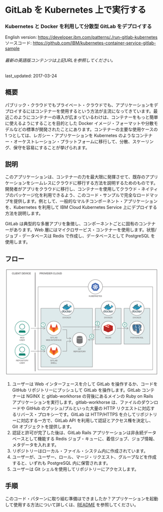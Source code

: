# GitLab を Kubernetes 上で実行する

### Kubernetes と Docker を利用して分散型 GitLab をデプロイする

English version: https://developer.ibm.com/patterns/./run-gitlab-kubernetes
  ソースコード: https://github.com/IBM/kubernetes-container-service-gitlab-sample

###### 最新の英語版コンテンツは上記URLを参照してください。
last_updated: 2017-03-24

 
## 概要

パブリック・クラウドでもプライベート・クラウドでも、アプリケーションをデプロイするにはコンテナーを使用するという方法が主流になってきています。最近このようにコンテナーの導入が広まっているわけは、コンテナーをもっと簡単に使えるようにすることを目的とした Docker イメージ・フォーマットや分散モデルなどの標準が開発されたことにあります。コンテナーの主要な使用ケースの 1 つとしては、レガシー・アプリケーションを Kubernetes のようなコンテナー・オーケストレーション・プラットフォームに移行して、分散、スケーリング、保守を容易にすることが挙げられます。

## 説明

このアプリケーションは、コンテナーの力を最大限に発揮させて、既存のアプリケーションをシームレスにクラウドに移行する方法を説明するためのものです。開発者がアプリをクラウドに移行し、コンテナーを使用してクラウド・ネイティブのパッケージ化を利用できるよう、このコード・サンプルで完全なロードマップを提供します。例として、一般的なマルチコンポーネント・アプリケーションを、Kubernetes を利用して IBM Cloud Kubernetes Service 上にデプロイする方法を説明します。

GitLab は典型的な多層アプリを象徴し、コンポーネントごとに固有のコンテナーがあります。Web 層にはマイクロサービス・コンテナーを使用します。状態/ジョブ・データベースは Redis で作成し、データベースとして PostgreSQL を使用します。

## フロー

![フロー](./images/arch-cloud-based-atc.png)

1. ユーザーは Web インターフェースを介して GitLab を操作するか、コードを GitHub リポジトリーにプッシュして GitLab を操作します。GitLab コンテナーは NGINX と gitlab-workhorse の背後にあるメインの Ruby on Rails アプリケーションを実行します。gitlab-workhorse は、ファイルのダウンロードや GitHub のプッシュ/プルといった大量の HTTP リクエストに対応するリバース・プロキシーです。GitLab は HTTP/HTTPS を介してリポジトリーに対応する一方で、GitLab API を利用して認証とアクセス権を決定し、Git オブジェクトを提供します。
2. 認証と許可が完了した後は、GitLab Rails アプリケーションは非永続データベースとして機能する Redis ジョブ・キューに、着信ジョブ、ジョブ情報、メタデータを入れます。
3. リポジトリーはローカル・ファイル・システム内に作成されています。
4. ユーザーが、ユーザー、ロール、マージ・リクエスト、グループなどを作成すると、いずれも PostgreSQL 内に保管されます。
5. ユーザーは Git シェルを使用してリポジトリーにアクセスします。

## 手順

このコード・パターンに取り組む準備はできましたか？アプリケーションを起動して使用する方法について詳しくは、[README](https://github.com/IBM/Kubernetes-container-service-GitLab-sample/blob/master/README.md) を参照してください。
